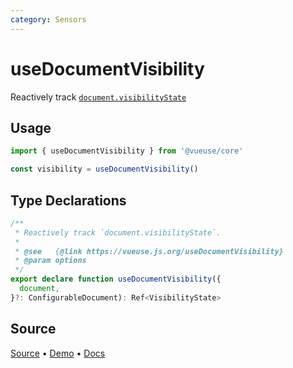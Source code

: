 ```yaml
---
category: Sensors
---
```


# useDocumentVisibility

Reactively track [`document.visibilityState`](https://developer.mozilla.org/en-US/docs/Web/API/Document/visibilityState)

## Usage

```js
import { useDocumentVisibility } from '@vueuse/core'

const visibility = useDocumentVisibility()
```


<!--FOOTER_STARTS-->
## Type Declarations

```typescript
/**
 * Reactively track `document.visibilityState`.
 *
 * @see   {@link https://vueuse.js.org/useDocumentVisibility}
 * @param options
 */
export declare function useDocumentVisibility({
  document,
}?: ConfigurableDocument): Ref<VisibilityState>
```

## Source

[Source](https://github.com/vueuse/vueuse/blob/master/packages/core/useDocumentVisibility/index.ts) • [Demo](https://github.com/vueuse/vueuse/blob/master/packages/core/useDocumentVisibility/demo.vue) • [Docs](https://github.com/vueuse/vueuse/blob/master/packages/core/useDocumentVisibility/index.md)


<!--FOOTER_ENDS-->
